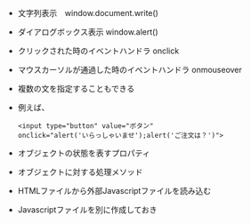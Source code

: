 - 文字列表示　window.document.write()  
- ダイアログボックス表示 window.alert()  
- クリックされた時のイベントハンドラ onclick
- マウスカーソルが通過した時のイベントハンドラ onmouseover
- 複数の文を指定することもできる
- 例えば、
  ```
  <input type="button" value="ボタン"
  onclick="alert('いらっしゃいませ');alert('ご注文は？')">
  ```
- オブジェクトの状態を表すプロパティ
- オブジェクトに対する処理メソッド
- HTMLファイルから外部Javascriptファイルを読み込む
- Javascriptファイルを別に作成しておき<script>タグでそのファイルの場所指定
- 呼び出す方法３選　bodyタグの間に記述、<input>などの属性に記述、headタグの間に関数を記述

- コンコールログ
- 
